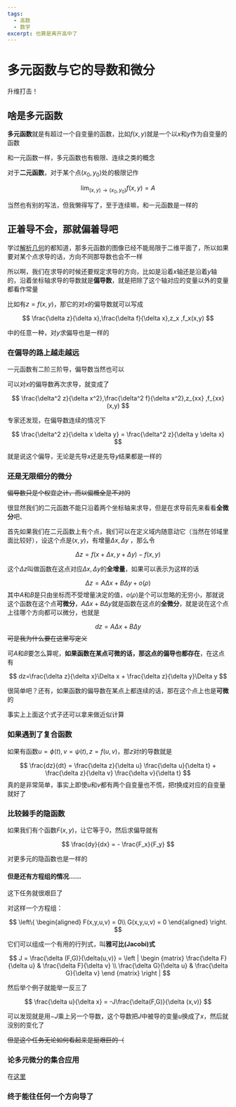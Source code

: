 ```yaml
---
tags:
  - 高数
  - 数学
excerpt: 也算是离开高中了
---
```

# 多元函数与它的导数和微分

升维打击！

## 啥是多元函数

**多元函数**就是有超过一个自变量的函数，比如$f(x,y)$就是一个以$x$和$y$作为自变量的函数

和一元函数一样，多元函数也有极限、连续之类的概念

对于**二元函数**，对于某个点$(x_0,y_0)$处的极限记作

$$
\lim_{(x,y) \to (x_0,y_0)} f(x,y) = A 
$$

当然也有别的写法，但我懒得写了，至于连续嘛，和一元函数是一样的

## 正着导不会，那就偏着导吧

学过[解析几何](2025-03-19-解析几何进入三维时代！.md)的都知道，那多元函数的图像已经不能局限于二维平面了，所以如果要对某个点求导的话，方向不同那导数也会不一样

所以啊，我们在求导的时候还要规定求导的方向，比如是沿着$x$轴还是沿着$y$轴的，沿着坐标轴求导的导数就是**偏导数**，就是把除了这个轴对应的变量以外的变量都看作常量

比如有$z=f(x,y)$，那它的对$x$的偏导数就可以写成

$$
\frac{\delta z}{\delta x},\frac{\delta f}{\delta x},z_x ,f_x(x,y)
$$

中的任意一种，对$y$求偏导也是一样的

### 在偏导的路上越走越远

一元函数有二阶三阶导，偏导数当然也可以

可以对$x$的偏导数再次求导，就变成了

$$
\frac{\delta^2 z}{\delta x^2},\frac{\delta^2 f}{\delta x^2},z_{xx} ,f_{xx}(x,y)
$$

专家还发现，在偏导数连续的情况下

$$
\frac{\delta^2 z}{\delta x \delta y} = \frac{\delta^2 z}{\delta y \delta x}
$$

就是说这个偏导，无论是先导$x$还是先导$y$结果都是一样的

### 还是无限细分的微分

~~偏导数只是个权宜之计，而以偏概全是不对的~~

很显然我们的二元函数不能只沿着两个坐标轴来求导，但是在求导前先来看看**全微分**吧、

首先如果我们在二元函数上有个点，我们可以在定义域内随意动它（当然在邻域里面比较好），设这个点是$(x,y)$，有增量$\Delta x,\Delta y$ ，那么令

$$
\Delta z = f(x+\Delta x,y+\Delta y) - f(x,y)
$$

这个$\Delta z$叫做函数在这点对应$\Delta x,\Delta y$的**全增量**，如果可以表示为这样的话

$$
\Delta z = A\Delta x+B\Delta y+o(\rho)
$$
其中$A$和$B$是只由坐标而不受增量决定的值，$o(\rho)$是个可以忽略的无穷小，那就说这个函数在这个点**可微分**，$A\Delta x+B\Delta y$就是函数在这点的**全微分**，就是说在这个点上往哪个方向都可以微分，也就是

$$
dz=A\Delta x+B\Delta y
$$
~~可是我为什么要在这里写定义~~

可$A$和$B$要怎么算呢，**如果函数在某点可微的话，那这点的偏导也都存在**，在这点有

$$
dz=\frac{\delta z}{\delta x}\Delta x + \frac{\delta z}{\delta y}\Delta y
$$

很简单吧？还有，如果函数的偏导数在某点上都连续的话，那在这个点上也是**可微**的

事实上上面这个式子还可以拿来做近似计算

### 如果遇到了复合函数

如果有函数$u=\phi(t),v=\psi(t),z=f(u,v)$，那$z$对$t$的导数就是

$$
\frac{dz}{dt} = \frac{\delta z}{\delta u} \frac{\delta u}{\delta t} + \frac{\delta z}{\delta v} \frac{\delta v}{\delta t}
$$
真的是非常简单，事实上即使$u$和$v$都有两个自变量也不慌，把$t$换成对应的自变量就好了

### 比较棘手的隐函数

如果我们有个函数$F(x,y)$，让它等于$0$，然后求偏导就有

$$
\frac{dy}{dx} = - \frac{F_x}{F_y}
$$

对更多元的隐函数也是一样的

#### 但是还有方程组的情况……

这下任务就很艰巨了

对这样一个方程组：

$$
\left\{ \begin{aligned}
F(x,y,u,v) = 0\\ 
G(x,y,u,v) = 0
\end{aligned} \right.
$$

它们可以组成一个有用的行列式，叫**雅可比(Jacobi)式**

$$
J = \frac{\delta (F,G)}{\delta(u,v)} = 
\left | 
\begin {matrix}
\frac{\delta F}{\delta u} & \frac{\delta F}{\delta v} \\ 
\frac{\delta G}{\delta u} & \frac{\delta G}{\delta v}
\end {matrix}
\right |
$$

然后举个例子就能举一反三了

$$
\frac{\delta u}{\delta x} = -J\frac{\delta(F,G)}{\delta (x,v)}
$$

可以发现就是用$-J$乘上另一个导数，这个导数把$J$中被导的变量$u$换成了$x$，然后就没别的变化了

~~但是这个任务无论如何看起来是挺艰巨的（~~

### 论多元微分的集合应用

在[这里](2025-03-19-解析几何进入三维时代！.md#用多元微分来算几何~)

### 终于能往任何一个方向导了

